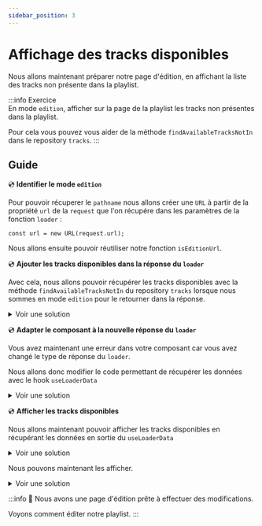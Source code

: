 ```yaml
---
sidebar_position: 3
---
```


# Affichage des tracks disponibles

Nous allons maintenant préparer notre page d'édition, en affichant la liste des tracks non présente dans la playlist.

:::info Exercice  
En mode `edition`, afficher sur la page de la playlist les tracks non présentes dans la playlist.

Pour cela vous pouvez vous aider de la méthode `findAvailableTracksNotIn` dans le repository `tracks`.
:::

## Guide

💿 **Identifier le mode `edition`**

Pour pouvoir récuperer le `pathname` nous allons créer une `URL` à partir de la propriété `url` de la `request` que l'on récupére dans les paramètres de la fonction `loader` :

```tsx
const url = new URL(request.url);
```

Nous allons ensuite pouvoir réutiliser notre fonction `isEditionUrl`.

💿 **Ajouter les tracks disponibles dans la réponse du `loader`**

Avec cela, nous allons pouvoir récupérer les tracks disponibles avec la méthode `findAvailableTracksNotIn` du repository `tracks` lorsque nous sommes en mode `edition` pour le retourner dans la réponse.

<details>
  <summary>Voir une solution</summary>

```tsx title="app/routes/_layout.playlists.$id.(edit).tsx"
// highlight-next-line
const isEditionUrl = (pathname: string) => pathname.endsWith("/edit");

export const loader = async ({ params }: LoaderArgs) => {
  const id = params.id;
  const playlist = await playlists.find(id || "");
  if (!playlist) {
    throw new Error("playlist not found");
  }

  // highlight-start
  let availableTracks: Track[] = [];
  const url = new URL(request.url);

  if (isEditionUrl(url.pathname)) {
    availableTracks = await tracks.findAvailableTracksNotIn(playlist.tracks);
  }

  return json({ playlist, availableTracks });
  // highlight-end
};
```

</details>

💿 **Adapter le composant à la nouvelle réponse du `loader`**

Vous avez maintenant une erreur dans votre composant car vous avez changé le type de réponse du `loader`.

Nous allons donc modifier le code permettant de récupérer les données avec le hook `useLoaderData`

<details>
  <summary>Voir une solution</summary>

```tsx title="app/routes/_layout.playlists.$id.(edit).tsx"
// ...
export default function Playlist() {
  // highlight-next-line
  const { playlist } = useLoaderData<typeof loader>();
  //...
}
```

</details>

💿 **Afficher les tracks disponibles**

Nous allons maintenant pouvoir afficher les tracks disponibles en récupérant les données en sortie du `useLoaderData`

<details>
  <summary>Voir une solution</summary>

```tsx title="app/routes/_layout.playlists.$id.(edit).tsx"
// ...
export default function Playlist() {
  // highlight-next-line
  const { playlist, availableTracks } = useLoaderData<typeof loader>();
  //...
}
```

</details>

Nous pouvons maintenant les afficher.

<details>
  <summary>Voir une solution</summary>

```tsx title="app/routes/_layout.playlists.$id.(edit).tsx"
export default function Playlist() {
  // highlight-next-line
  const { playlist, availableTracks } = useLoaderData<typeof loader>();

  return (
    <div className="flex h-screen flex-col px-6 py-3">
      <h1 className="title-1">{/* Nom de la playlist */}</h1>
      <div>
        <ul>{/* Liste des track de la playlist */}</ul>
        // highlight-start
        <ul className="flex-1 overflow-auto">
          {availableTracks.map((track) => (
            <li key={track.id} className="flex justify-between space-x-4">
              <span>
                {track.name} · {track.artist}
              </span>
            </li>
          ))}
        </ul>
        // highlight-end
      </div>
    </div>
  );
}
```

</details>

:::info 👏 Nous avons une page d'édition prête à effectuer des modifications.

Voyons comment éditer notre playlist.
:::
